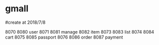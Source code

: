 # gmall

#create at 2018/7/8

8070   8080   user
8071   8081   manage
8082          item
8073   8083   list
8074   8084   cart
8075   8085   passport
8076   8086   order
8087         payment
